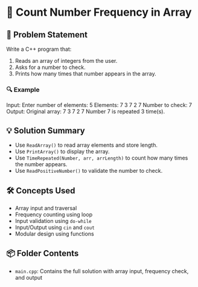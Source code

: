 # 🔢 Count Number Frequency in Array

## 🧩 Problem Statement
Write a C++ program that:
1. Reads an array of integers from the user.
2. Asks for a number to check.
3. Prints how many times that number appears in the array.

### 🔍 Example
Input:
Enter number of elements: 5 
Elements: 7 3 7 2 7 
Number to check: 7
Output:
Original array: 7 3 7 2 7 
Number 7 is repeated 3 time(s).

## 💡 Solution Summary
- Use `ReadArray()` to read array elements and store length.
- Use `PrintArray()` to display the array.
- Use `TimeRepeated(Number, arr, arrLength)` to count how many times the number appears.
- Use `ReadPositiveNumber()` to validate the number to check.

## 🛠️ Concepts Used
- Array input and traversal
- Frequency counting using loop
- Input validation using `do-while`
- Input/Output using `cin` and `cout`
- Modular design using functions

## 📦 Folder Contents
- `main.cpp`: Contains the full solution with array input, frequency check, and output

